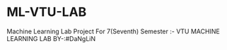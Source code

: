 # ML-VTU-LAB
Machine Learning Lab Project For 7(Seventh) Semester :- VTU MACHINE LEARNING LAB
 BY-:#DaNgLiN
